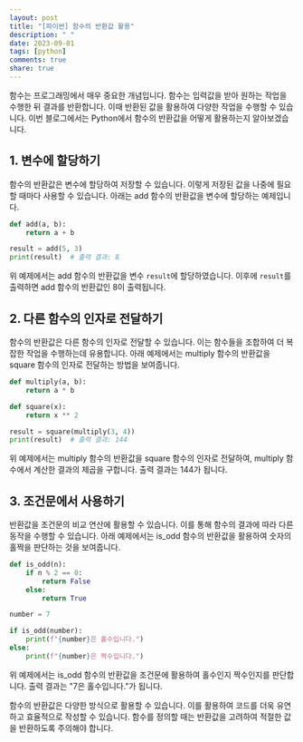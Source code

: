 ```yaml
---
layout: post
title: "[파이썬] 함수의 반환값 활용"
description: " "
date: 2023-09-01
tags: [python]
comments: true
share: true
---
```


함수는 프로그래밍에서 매우 중요한 개념입니다. 함수는 입력값을 받아 원하는 작업을 수행한 뒤 결과를 반환합니다. 이때 반환된 값을 활용하여 다양한 작업을 수행할 수 있습니다. 이번 블로그에서는 Python에서 함수의 반환값을 어떻게 활용하는지 알아보겠습니다.

## 1. 변수에 할당하기

함수의 반환값은 변수에 할당하여 저장할 수 있습니다. 이렇게 저장된 값을 나중에 필요할 때마다 사용할 수 있습니다. 아래는 add 함수의 반환값을 변수에 할당하는 예제입니다.

```python
def add(a, b):
    return a + b

result = add(5, 3)
print(result)  # 출력 결과: 8
```
위 예제에서는 add 함수의 반환값을 변수 `result`에 할당하였습니다. 이후에 `result`를 출력하면 add 함수의 반환값인 8이 출력됩니다.

## 2. 다른 함수의 인자로 전달하기

함수의 반환값은 다른 함수의 인자로 전달할 수 있습니다. 이는 함수들을 조합하여 더 복잡한 작업을 수행하는데 유용합니다. 아래 예제에서는 multiply 함수의 반환값을 square 함수의 인자로 전달하는 방법을 보여줍니다.

```python
def multiply(a, b):
    return a * b

def square(x):
    return x ** 2

result = square(multiply(3, 4))
print(result)  # 출력 결과: 144
```
위 예제에서는 multiply 함수의 반환값을 square 함수의 인자로 전달하여, multiply 함수에서 계산한 결과의 제곱을 구합니다. 출력 결과는 144가 됩니다.

## 3. 조건문에서 사용하기

반환값을 조건문의 비교 연산에 활용할 수 있습니다. 이를 통해 함수의 결과에 따라 다른 동작을 수행할 수 있습니다. 아래 예제에서는 is_odd 함수의 반환값을 활용하여 숫자의 홀짝을 판단하는 것을 보여줍니다.

```python
def is_odd(n):
    if n % 2 == 0:
        return False
    else:
        return True

number = 7

if is_odd(number):
    print(f"{number}은 홀수입니다.")
else:
    print(f"{number}은 짝수입니다.")
```
위 예제에서는 is_odd 함수의 반환값을 조건문에 활용하여 홀수인지 짝수인지를 판단합니다. 출력 결과는 "7은 홀수입니다."가 됩니다.

함수의 반환값은 다양한 방식으로 활용할 수 있습니다. 이를 활용하여 코드를 더욱 유연하고 효율적으로 작성할 수 있습니다. 함수를 정의할 때는 반환값을 고려하여 적절한 값을 반환하도록 주의해야 합니다.